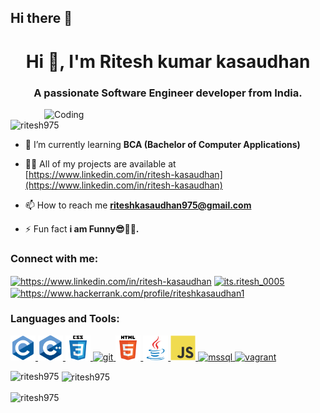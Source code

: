## Hi there 👋

<!--
**ritesh975/ritesh975** is a ✨ _special_ ✨ repository because its `README.md` (this file) appears on your GitHub profile.

Here are some ideas to get you started:

- 🔭 I’m currently working on ...
- 🌱 I’m currently learning ...
- 👯 I’m looking to collaborate on ...
- 🤔 I’m looking for help with ...
- 💬 Ask me about ...
- 📫 How to reach me: ...
- 😄 Pronouns: ...
- ⚡ Fun fact: ...
-->
<h1 align="center">Hi 👋, I'm Ritesh kumar kasaudhan</h1>
<h3 align="center">A passionate Software Engineer developer from India.</h3>
<img align="right" alt="Coding"width="450" src="https://img.freepik.com/premium-photo/customizing-virtual-background-vector-flat-style-illustration_1029473-48546.jpg?w=1060">

<p align="left"> <img src="https://komarev.com/ghpvc/?username=ritesh975&label=Profile%20views&color=0e75b6&style=flat" alt="ritesh975" /> </p>

- 🌱 I’m currently learning **BCA (Bachelor of Computer Applications)**

- 👨‍💻 All of my projects are available at [https://www.linkedin.com/in/ritesh-kasaudhan](https://www.linkedin.com/in/ritesh-kasaudhan)

- 📫 How to reach me **riteshkasaudhan975@gmail.com**

- ⚡ Fun fact **i am Funny😎🧑‍💻.**

<h3 align="left">Connect with me:</h3>
<p align="left">
<a href="https://linkedin.com/in/https://www.linkedin.com/in/ritesh-kasaudhan" target="blank"><img align="center" src="https://raw.githubusercontent.com/rahuldkjain/github-profile-readme-generator/master/src/images/icons/Social/linked-in-alt.svg" alt="https://www.linkedin.com/in/ritesh-kasaudhan" height="30" width="40" /></a>
<a href="https://instagram.com/its.ritesh_0005" target="blank"><img align="center" src="https://raw.githubusercontent.com/rahuldkjain/github-profile-readme-generator/master/src/images/icons/Social/instagram.svg" alt="its.ritesh_0005" height="30" width="40" /></a>
<a href="https://www.hackerrank.com/https://www.hackerrank.com/profile/riteshkasaudhan1" target="blank"><img align="center" src="https://raw.githubusercontent.com/rahuldkjain/github-profile-readme-generator/master/src/images/icons/Social/hackerrank.svg" alt="https://www.hackerrank.com/profile/riteshkasaudhan1" height="30" width="40" /></a>
</p>

<h3 align="left">Languages and Tools:</h3>
<p align="left"> <a href="https://www.cprogramming.com/" target="_blank" rel="noreferrer"> <img src="https://raw.githubusercontent.com/devicons/devicon/master/icons/c/c-original.svg" alt="c" width="40" height="40"/> </a> <a href="https://www.w3schools.com/cpp/" target="_blank" rel="noreferrer"> <img src="https://raw.githubusercontent.com/devicons/devicon/master/icons/cplusplus/cplusplus-original.svg" alt="cplusplus" width="40" height="40"/> </a> <a href="https://www.w3schools.com/css/" target="_blank" rel="noreferrer"> <img src="https://raw.githubusercontent.com/devicons/devicon/master/icons/css3/css3-original-wordmark.svg" alt="css3" width="40" height="40"/> </a> <a href="https://git-scm.com/" target="_blank" rel="noreferrer"> <img src="https://www.vectorlogo.zone/logos/git-scm/git-scm-icon.svg" alt="git" width="40" height="40"/> </a> <a href="https://www.w3.org/html/" target="_blank" rel="noreferrer"> <img src="https://raw.githubusercontent.com/devicons/devicon/master/icons/html5/html5-original-wordmark.svg" alt="html5" width="40" height="40"/> </a> <a href="https://www.java.com" target="_blank" rel="noreferrer"> <img src="https://raw.githubusercontent.com/devicons/devicon/master/icons/java/java-original.svg" alt="java" width="40" height="40"/> </a> <a href="https://developer.mozilla.org/en-US/docs/Web/JavaScript" target="_blank" rel="noreferrer"> <img src="https://raw.githubusercontent.com/devicons/devicon/master/icons/javascript/javascript-original.svg" alt="javascript" width="40" height="40"/> </a> <a href="https://www.microsoft.com/en-us/sql-server" target="_blank" rel="noreferrer"> <img src="https://www.svgrepo.com/show/303229/microsoft-sql-server-logo.svg" alt="mssql" width="40" height="40"/> </a> <a href="https://www.vagrantup.com/" target="_blank" rel="noreferrer"> <img src="https://www.vectorlogo.zone/logos/vagrantup/vagrantup-icon.svg" alt="vagrant" width="40" height="40"/> </a> </p>

<p><img align="left" src="https://github-readme-stats.vercel.app/api/top-langs?username=ritesh975&show_icons=true&locale=en&layout=compact" alt="ritesh975" /></p>

<p>&nbsp;<img align="center" src="https://github-readme-stats.vercel.app/api?username=ritesh975&show_icons=true&locale=en" alt="ritesh975" /></p>

<p><img align="center" src="https://github-readme-streak-stats.herokuapp.com/?user=ritesh975&" alt="ritesh975" /></p>
